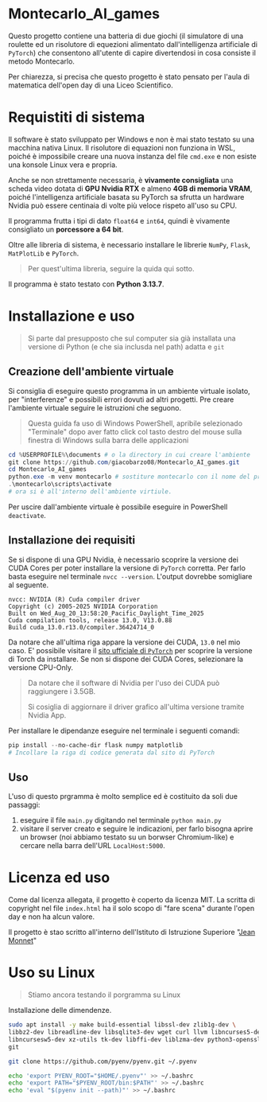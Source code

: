 # Montecarlo_AI_games
Questo progetto contiene una batteria di due giochi (il simulatore di una roulette ed un risolutore di equezioni alimentato dall'intelligenza artificiale di `PyTorch`) che consentono all'utente di capire divertendosi in cosa consiste il metodo Montecarlo.

Per chiarezza, si precisa che questo progetto è stato pensato per l'aula di matematica dell'open day di una Liceo Scientifico.

# Requistiti di sistema
Il software è stato sviluppato per Windows e non è mai stato testato su una macchina nativa Linux. Il risolutore di equazioni non funziona in WSL, poiché è impossibile creare una nuova instanza del file `cmd.exe` e non esiste una konsole Linux vera e propria.

Anche se non strettamente necessaria, è **vivamente consigliata** una scheda video dotata di **GPU Nvidia RTX** e almeno **4GB di memoria VRAM**, poiché l'intelligenza artificiale basata su PyTorch sa sfrutta un hardware Nvidia può essere centinaia di volte più veloce rispeto all'uso su CPU.

Il programma frutta i tipi di dato `float64` e `int64`, quindi è vivamente consigliato un **porcessore a 64 bit**.

Oltre alle libreria di sistema, è necessario installare le librerie `NumPy`, `Flask`, `MatPlotLib` e `PyTorch`.
> Per quest'ultima libreria, seguire la quida qui sotto.

Il programma è stato testato con **Python 3.13.7**.

# Installazione e uso
> Si parte dal presupposto che sul computer sia già installata una versione di Python (e che sia inclusda nel path) adatta e `git`

## Creazione dell'ambiente virtuale
Si consiglia di eseguire questo programma in un ambiente virtuale isolato, per "interferenze" e possibili errori dovuti ad altri progetti. Pre creare l'ambiente virtuale seguire le istruzioni che seguono.

> Questa guida fa uso di Windows PowerShell, apribile selezionado "Terminale" dopo aver fatto click col tasto destro del mouse sulla finestra di Windows sulla barra delle applicazioni

```PowerShell
cd %USERPROFILE%\documents # o la directory in cui creare l'ambiente
git clone https://github.com/giacobarzo08/Montecarlo_AI_games.git
cd Montecarlo_AI_games
python.exe -m venv montecarlo # sostiture montecarlo con il nome del prorpio ambiente
.\montecarlo\scripts\activate
# ora si è all'interno dell'ambiente virtiule.
```

Per uscire dall'ambiente virtuale è possibile eseguire in PowerShell `deactivate`.

## Installazione dei requisiti
Se si dispone di una GPU Nvidia, è necessario scoprire la versione dei CUDA Cores per poter installare la versione di `PyTorch` corretta. Per farlo basta eseguire nel terminale `nvcc --version`. L'output dovrebbe somigliare al seguente.
```
nvcc: NVIDIA (R) Cuda compiler driver
Copyright (c) 2005-2025 NVIDIA Corporation
Built on Wed_Aug_20_13:58:20_Pacific_Daylight_Time_2025
Cuda compilation tools, release 13.0, V13.0.88
Build cuda_13.0.r13.0/compiler.36424714_0
```
Da notare che all'ultima riga appare la versione dei CUDA, `13.0` nel mio caso.
E' possibile visitare il [sito ufficiale di `PyTorch`](https://pytorch.org/get-started/locally/) per scoprire la versione di Torch da installare. Se non si dispone dei CUDA Cores, selezionare la versione CPU-Only.

> Da notare che il software di Nvidia per l'uso dei CUDA può raggiungere i 3.5GB.
> 
> Si cosiglia di aggiornare il driver grafico all'ultima versione tramite Nvidia App.

Per installare le dipendanze eseguire nel terminale i seguenti comandi:
```PowerShell
pip install --no-cache-dir flask numpy matplotlib
# Incollare la riga di codice generata dal sito di PyTorch
```
## Uso
L'uso di questo prgramma è molto semplice ed è costituito da soli due passaggi:
1) eseguire il file `main.py` digitando nel terminale `python main.py`
2) visitare il server creato e seguire le indicazioni, per farlo bisogna aprire un browser (noi abbiamo testato su un borwser Chromium-like) e cercare nella barra dell'URL `LocalHost:5000`.

# Licenza ed uso
Come dal licenza allegata, il progetto è coperto da licenza MIT. La scritta di copyright nel file `index.html` ha il solo scopo di "fare scena" durante l'open day e non ha alcun valore.

Il progetto è stao scritto all'interno dell'Istituto di Istruzione Superiore "[Jean Monnet](https://www.ismonnet.edu.it/)"

# Uso su Linux
> Stiamo ancora testando il porgramma su Linux

Installazione delle dimendenze.
```bash
sudo apt install -y make build-essential libssl-dev zlib1g-dev \
libbz2-dev libreadline-dev libsqlite3-dev wget curl llvm libncurses5-dev \
libncursesw5-dev xz-utils tk-dev libffi-dev liblzma-dev python3-openssl \
git
```
```bash
git clone https://github.com/pyenv/pyenv.git ~/.pyenv
```
```bash
echo 'export PYENV_ROOT="$HOME/.pyenv"' >> ~/.bashrc
echo 'export PATH="$PYENV_ROOT/bin:$PATH"' >> ~/.bashrc
echo 'eval "$(pyenv init --path)"' >> ~/.bashrc
```
